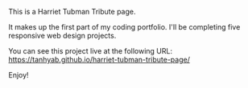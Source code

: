This is a Harriet Tubman Tribute page.

It makes up the first part of my coding portfolio. I'll be completing five responsive web design projects.

You can see this project live at the following URL: https://tanhyab.github.io/harriet-tubman-tribute-page/

Enjoy!
